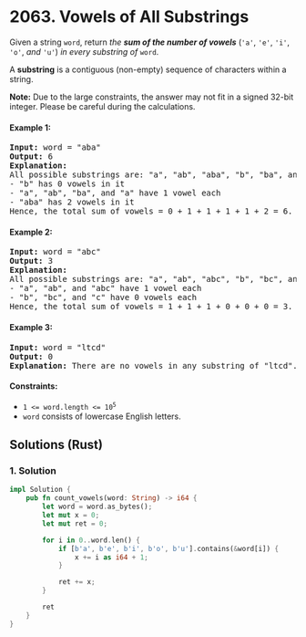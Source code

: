 # 2063. Vowels of All Substrings
Given a string `word`, return *the **sum of the number of vowels*** (`'a'`, `'e'`, `'i'`, `'o'`, *and* `'u'`) *in every substring of* `word`.

A **substring** is a contiguous (non-empty) sequence of characters within a string.

**Note:** Due to the large constraints, the answer may not fit in a signed 32-bit integer. Please be careful during the calculations.

#### Example 1:
<pre>
<strong>Input:</strong> word = "aba"
<strong>Output:</strong> 6
<strong>Explanation:</strong>
All possible substrings are: "a", "ab", "aba", "b", "ba", and "a".
- "b" has 0 vowels in it
- "a", "ab", "ba", and "a" have 1 vowel each
- "aba" has 2 vowels in it
Hence, the total sum of vowels = 0 + 1 + 1 + 1 + 1 + 2 = 6.
</pre>

#### Example 2:
<pre>
<strong>Input:</strong> word = "abc"
<strong>Output:</strong> 3
<strong>Explanation:</strong>
All possible substrings are: "a", "ab", "abc", "b", "bc", and "c".
- "a", "ab", and "abc" have 1 vowel each
- "b", "bc", and "c" have 0 vowels each
Hence, the total sum of vowels = 1 + 1 + 1 + 0 + 0 + 0 = 3.
</pre>

#### Example 3:
<pre>
<strong>Input:</strong> word = "ltcd"
<strong>Output:</strong> 0
<strong>Explanation:</strong> There are no vowels in any substring of "ltcd".
</pre>

#### Constraints:
* <code>1 <= word.length <= 10<sup>5</sup></code>
* `word` consists of lowercase English letters.

## Solutions (Rust)

### 1. Solution
```Rust
impl Solution {
    pub fn count_vowels(word: String) -> i64 {
        let word = word.as_bytes();
        let mut x = 0;
        let mut ret = 0;

        for i in 0..word.len() {
            if [b'a', b'e', b'i', b'o', b'u'].contains(&word[i]) {
                x += i as i64 + 1;
            }

            ret += x;
        }

        ret
    }
}
```
